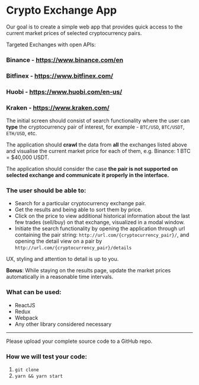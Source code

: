 # Crypto Exchange App

Our goal is to create a simple web app that provides quick access to the current market prices of
selected cryptocurrency pairs.

Targeted Exchanges with open APIs:

### Binance - https://www.binance.com/en

### Bitfinex - https://www.bitfinex.com/

### Huobi - https://www.huobi.com/en-us/

### Kraken - https://www.kraken.com/

The initial screen should consist of search functionality where the user can **type** the
cryptocurrency pair of interest, for example - `BTC/USD`, `BTC/USDT`, `ETH/USD`, etc.

The application should **crawl** the data from **all** the exchanges listed above and visualise the
current market price for each of them, e.g. Binance: 1 BTC = $40,000 USDT.

The application should consider the case **the pair is not supported on selected exchange and
communicate it properly in the interface.**

### The user should be able to:

- Search for a particular cryptocurrency exchange pair.
- Get the results and being able to sort them by price.
- Click on the price to view additional historical information about the last few trades (sell/buy)
  on that exchange, visualized in a modal window.
- Initiate the search functionality by opening the application through url containing the pair
  string: `http://url.com/{cryptocurrency_pair}/`, and opening the detail view on a pair by
  `http://url.com/{cryptocurrency_pair}/details`

UX, styling and attention to detail is up to you.

**Bonus**: While staying on the results page, update the market prices automatically in a reasonable
time intervals.

### What can be used:

- ReactJS
- Redux
- Webpack
- Any other library considered necessary

---

Please upload your complete source code to a GitHub repo.

### How we will test your code:

1. `git clone`
2. `yarn && yarn start`
